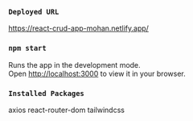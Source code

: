 ### `Deployed URL`
  https://react-crud-app-mohan.netlify.app/

### `npm start`

Runs the app in the development mode.\
Open [http://localhost:3000](http://localhost:3000) to view it in your browser.

### `Installed Packages`

axios
react-router-dom
tailwindcss
